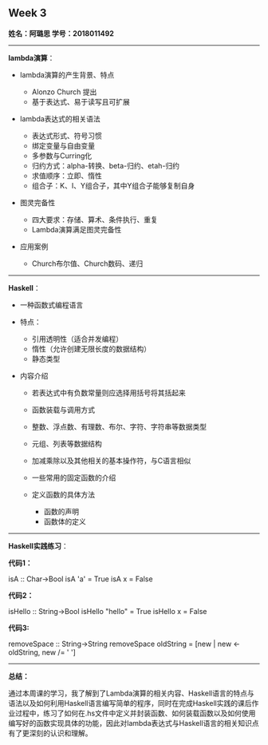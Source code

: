 ## Week 3

**姓名：阿璐思    学号：2018011492**

***

**lambda演算**：

* lambda演算的产生背景、特点
  * Alonzo Church 提出
  * 基于表达式、易于读写且可扩展

* lambda表达式的相关语法
  * 表达式形式、符号习惯
  * 绑定变量与自由变量
  * 多参数与Curring化
  * 归约方式：alpha-转换、beta-归约、etah-归约
  * 求值顺序：立即、惰性
  * 组合子：K、I、Y组合子，其中Y组合子能够复制自身
* 图灵完备性
  * 四大要求：存储、算术、条件执行、重复
  * Lambda演算满足图灵完备性

* 应用案例
  * Church布尔值、Church数码、递归

***

**Haskell**：

* 一种函数式编程语言

* 特点：

  * 引用透明性（适合并发编程）
  * 惰性（允许创建无限长度的数据结构）
  * 静态类型

* 内容介绍

  * 若表达式中有负数常量则应选择用括号将其括起来
  * 函数装载与调用方式

  * 整数、浮点数、有理数、布尔、字符、字符串等数据类型

  * 元组、列表等数据结构

  * 加减乘除以及其他相关的基本操作符，与C语言相似
  * 一些常用的固定函数的介绍
  * 定义函数的具体方法
    * 函数的声明
    * 函数体的定义

***

**Haskell实践练习**：

**代码1：**

isA :: Char->Bool
isA 'a' = True
isA x = False

**代码2：**

isHello :: String->Bool
isHello "hello" = True
isHello x = False

**代码3:**

removeSpace :: String->String
removeSpace oldString = [new | new <- oldString, new /= ' ']

***

**总结：**

​	通过本周课的学习，我了解到了Lambda演算的相关内容、Haskell语言的特点与语法以及如何利用Haskell语言编写简单的程序，同时在完成Haskell实践的课后作业过程中，练习了如何在.hs文件中定义并封装函数、如何装载函数以及如何使用编写好的函数实现具体的功能，因此对lambda表达式与Haskell语言的相关知识点有了更深刻的认识和理解。

